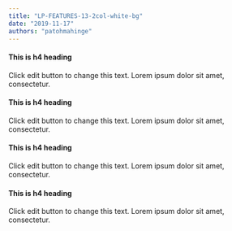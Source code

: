 ```yaml
---
title: "LP-FEATURES-13-2col-white-bg"
date: "2019-11-17"
authors: "patohmahinge"
---
```


#### This is h4 heading

Click edit button to change this text. Lorem ipsum dolor sit amet, consectetur.

#### This is h4 heading

Click edit button to change this text. Lorem ipsum dolor sit amet, consectetur.

#### This is h4 heading

Click edit button to change this text. Lorem ipsum dolor sit amet, consectetur.

#### This is h4 heading

Click edit button to change this text. Lorem ipsum dolor sit amet, consectetur.
